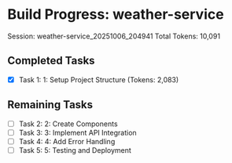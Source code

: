 # Build Progress: weather-service
Session: weather-service_20251006_204941
Total Tokens: 10,091

## Completed Tasks
- [x] Task 1: 1: Setup Project Structure (Tokens: 2,083)

## Remaining Tasks
- [ ] Task 2: 2: Create Components
- [ ] Task 3: 3: Implement API Integration
- [ ] Task 4: 4: Add Error Handling
- [ ] Task 5: 5: Testing and Deployment
